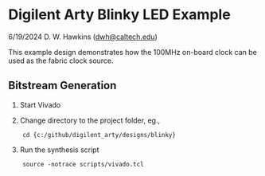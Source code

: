 # Digilent Arty Blinky LED Example

6/19/2024 D. W. Hawkins (dwh@caltech.edu)

This example design demonstrates how the 100MHz on-board clock can be used as the fabric clock source.

## Bitstream Generation

1. Start Vivado

2. Change directory to the project folder, eg.,

~~~
	cd {c:/github/digilent_arty/designs/blinky}
~~~

3. Run the synthesis script

~~~
	source -notrace scripts/vivado.tcl
~~~

